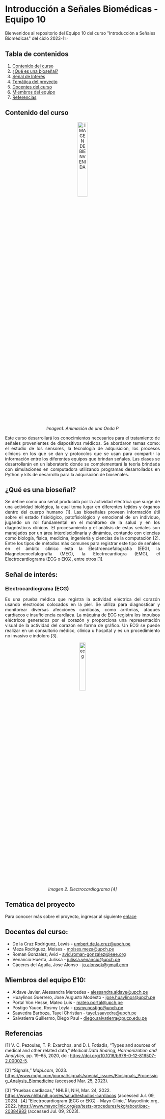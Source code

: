 # Introducción a Señales Biomédicas - Equipo 10

Bienvenidos al repositorio del Equipo 10 del curso "Introducción a Señales Biomédicas" del ciclo 2023-1✨

## Tabla de contenidos

 1. [Contenido del curso](https://github.com/MateoPortal/IntroSenales/edit/main/ISB/README.md#contenido-del-curso)
 2. [¿Qué es una bioseñal?](https://github.com/MateoPortal/IntroSenales/edit/main/ISB/README.md#qu%C3%A9-es-una-biose%C3%B1al)
 3. [Señal de Interés](https://github.com/MateoPortal/IntroSenales/edit/main/ISB/README.md#se%C3%B1al-de-inter%C3%A9s)
 4. [Temática del proyecto](https://github.com/MateoPortal/IntroSenales/edit/main/ISB/README.md#tem%C3%A1tica-del-proyecto)
 5. [Docentes del curso](https://github.com/MateoPortal/IntroSenales/edit/main/ISB/README.md#docentes-del-curso)
 6. [Miembros del equipo](https://github.com/MateoPortal/IntroSenales/edit/main/ISB/README.md#miembros-del-equipo-e10)
 7. [Referencias](https://github.com/MateoPortal/IntroSenales/edit/main/ISB/README.md#referencias)


## Contenido del curso

<p align="center">
  <img src="https://user-images.githubusercontent.com/70663170/227679635-0451f4bf-2ef3-4582-98ab-ae85d2c239d6.png" alt="IMAGEN DE BIENVENIDA" width="25%">
  </p>
<p align="center">
  <em>Imagen1. Animación de una Onda P</em>
</p>



<p align="justify">
Este curso desarrollará los conocimientos necesarios para el tratamiento de señales provenientes de dispositivos médicos. Se abordaron temas como: el estudio de los sensores, la tecnología de adquisición, los procesos clínicos en los que se dan y protocolos que se usan para compartir la información entre los diferentes equipos que brindan señales. Las clases se desarrollarán en un laboratorio donde se complementará la teoría brindada con simulaciones en computadora utilizando programas desarrollados en Python y kits de desarrollo para la adquisición de bioseñales.
</p>

## ¿Qué es una bioseñal?
<p align="justify">
Se define como una señal producida por la actividad eléctrica que surge de una actividad biológica, la cual toma lugar en diferentes tejidos y órganos dentro del cuerpo humano [1]. 
Las bioseñales proveen información útil sobre el estado fisiológico, patofisiológico y emocional de un individuo, jugando un rol fundamental en el monitoreo de la salud y en los diagnósticos clínicos.
El procesamiento y el análisis de estas señales son manejados por un área interdisciplinaria y dinámica, contando con ciencias como biología, física, medicina, ingeniería y ciencias de la computación [2].
Entre los tipos de métodos más comunes para registrar este tipo de señales en el ámbito clínico está la Electroencefalografía (EEG), la Magnetoencefalografía (MEG), la Electrocardiogra (EMG), el Electrocardiograma (ECG o EKG), entre otros [1].
</p>

## Señal de interés: 
### __Electrocardiograma (ECG)__
<p align="justify">
Es una prueba médica que registra la actividad eléctrica del corazón usando electrodos colocados en la piel. Se utiliza para diagnosticar y monitorear diversas afecciones cardíacas, como arritmias, ataques cardíacos e insuficiencia cardíaca. La máquina de ECG registra los impulsos eléctricos generados por el corazón y proporciona una representación visual de la actividad del corazón en forma de gráfico. Un ECG se puede realizar en un consultorio médico, clínica u hospital y es un procedimiento no invasivo e indoloro [3].
</p>
<p align="center">
  <img src="https://github.com/MateoPortal/IntroSenales/blob/main/ISB/Proyecto%20/Im%C3%A1genes/electrocardiograma.png" alt="ecg" width="20%">
</p>
<p align="center">
 <em>Imagen 2. Electrocardiograma [4]</em>
</p>

## Temática del proyecto
Para conocer más sobre el proyecto, ingresar al siguiente [enlace](https://github.com/MateoPortal/IntroSenales)

## Docentes del curso: 
- De la Cruz Rodriguez, Lewis - umbert.de.la.cruz@upch.pe
- Meza Rodriguez, Moises - moises.meza@upch.pe
- Roman Gonzalez, Avid - avid.roman-gonzalez@ieee.org
- Venancio Huerta, Julissa - julissa.venancio@upch.pe
- Cáceres del Aguila, Jose Alonso - jo.alonsok@gmail.com


## Miembros del equipo E10:
- Aldave Javier, Alessandra Mercedes - alessandra.aldave@upch.pe
- Huaylinos Guerrero, Jose Augusto Modesto - jose.huaylinos@upch.pe
- Portal Von Hesse, Mateo Luis - mateo.portal@upch.pe
- Postigo Yauce, Rosmy Leyla - rosmy.postigo@upch.pe
- Saavedra Barboza, Tayel Christian - tayel.saavedra@upch.pe
- Salvatierra Guillermo, Diego Paul - diego.salvatierra@pucp.edu.pe




## Referencias
[1] V. C. Pezoulas, T. P. Exarchos, and D. I. Fotiadis, “Types and sources of medical and other related data,” *Medical Data Sharing, Harmonization and Analytics*, pp. 19–65, 2020, doi: https://doi.org/10.1016/b978-0-12-816507-2.00002-5.

[2] “Signals,” *Mdpi.com*, 2023. https://www.mdpi.com/journal/signals/special_issues/Biosignals_Processing_Analysis_Biomedicine (accessed Mar. 25, 2023).

[3] “Pruebas cardíacas,” NHLBI, NIH, Mar. 24, 2022. https://www.nhlbi.nih.gov/es/salud/estudios-cardiacos (accessed Jul. 09, 2023).
‌
[4] “Electrocardiogram (ECG or EKG) - Mayo Clinic,” Mayoclinic.org, 2022. https://www.mayoclinic.org/es/tests-procedures/ekg/about/pac-20384983 (accessed Jul. 09, 2023).
‌
